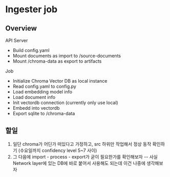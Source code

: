 # Ingester job

## Overview

API Server

- Build config.yaml
- Mount documents as import to /source-documents
- Mount /chroma-data as export to artifacts

Job

- Initialize Chroma Vector DB as local instance
- Read config.yaml to config.py
- Load embedding model info
- Load document info
- Init vectordb connection (currently only use local)
- Embedd into vectordb
- Export sqlite to /chroma-data

## 할일

1. 일단 chroma가 어딘가 떠있다고 가정하고, src 하위만 작업해서 정상 동작 확인하기 (수요일까지 confidency level 5~7 사이)
2. 그 다음에 import - process - export가 굳이 필요한가를 확인해보자
   -- 사실 Network layer에 있는 DB에 바로 붙어서 사용해도 되는데 이건 나중에 생각해보자

